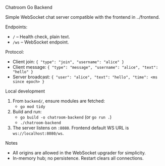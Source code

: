 Chatroom Go Backend

Simple WebSocket chat server compatible with the frontend in ../frontend.

Endpoints:

- `/`  – Health check, plain text.
- `/ws` – WebSocket endpoint.

Protocol:

- Client join: `{ "type": "join", "username": "alice" }`
- Client message: `{ "type": "message", "username": "alice", "text": "hello" }`
- Server broadcast: `{ "user": "alice", "text": "hello", "time": <ms since epoch> }`

Local development

1. From `backend/`, ensure modules are fetched:
   - `go mod tidy`
2. Build and run:
   - `go build -o chatroom-backend`  (or `go run .`)
   - `./chatroom-backend`
3. The server listens on `:8080`. Frontend default WS URL is `ws://localhost:8080/ws`.

Notes

- All origins are allowed in the WebSocket upgrader for simplicity.
- In-memory hub; no persistence. Restart clears all connections.

